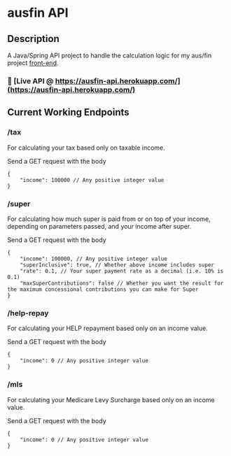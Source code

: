# ausfin API

## Description

A Java/Spring API project to handle the calculation logic for my aus/fin project [front-end](https://github.com/austnly/ausfin).

### 🚀 [Live API @ https://ausfin-api.herokuapp.com/](https://ausfin-api.herokuapp.com/)

## Current Working Endpoints

### /tax

For calculating your tax based only on taxable income.

Send a GET request with the body

```
{
    "income": 100000 // Any positive integer value
}
```

### /super

For calculating how much super is paid from or on top of your income, depending on parameters passed, and your income after super.

Send a GET request with the body

```
{
    "income": 100000, // Any positive integer value
    "superInclusive": true, // Whether above income includes super
    "rate": 0.1, // Your super payment rate as a decimal (i.e. 10% is 0.1)
    "maxSuperContributions": false // Whether you want the result for the maximum concessional contributions you can make for Super
}
```

### /help-repay

For calculating your HELP repayment based only on an income value.

Send a GET request with the body

```
{
    "income": 0 // Any positive integer value
}
```

### /mls

For calculating your Medicare Levy Surcharge based only on an income value.

Send a GET request with the body

```
{
    "income": 0 // Any positive integer value
}
```
